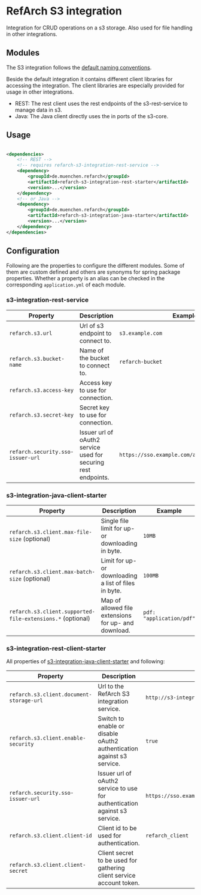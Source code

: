 # RefArch S3 integration

Integration for CRUD operations on a s3 storage. Also used for file handling in other integrations.

## Modules

The S3 integration follows the [default naming conventions](../README.md#naming-conventions).

Beside the default integration it contains different client libraries for accessing the integration. The client
libraries are especially provided for usage in other integrations.

- REST: The rest client uses the rest endpoints of the s3-rest-service to manage data in s3.
- Java: The Java client directly uses the in ports of the s3-core.

## Usage

```xml

<dependencies>
    <!-- REST -->
    <!-- requires refarch-s3-integration-rest-service -->
    <dependency>
        <groupId>de.muenchen.refarch</groupId>
        <artifactId>refarch-s3-integration-rest-starter</artifactId>
        <version>...</version>
    </dependency>
    <!-- or Java -->
    <dependency>
        <groupId>de.muenchen.refarch</groupId>
        <artifactId>refarch-s3-integration-java-starter</artifactId>
        <version>...</version>
    </dependency>
</dependencies>
```

## Configuration

Following are the properties to configure the different modules. Some of them are custom defined and others are synonyms
for spring package properties.
Whether a property is an alias can be checked in the corresponding `application.yml` of each module.

### s3-integration-rest-service

| Property                          | Description                                                    | Example                                       |
|-----------------------------------|----------------------------------------------------------------|-----------------------------------------------|
| `refarch.s3.url`                  | Url of s3 endpoint to connect to.                              | `s3.example.com`                              |
| `refarch.s3.bucket-name`          | Name of the bucket to connect to.                              | `refarch-bucket`                              |
| `refarch.s3.access-key`           | Access key to use for connection.                              |                                               |
| `refarch.s3.secret-key`           | Secret key to use for connection.                              |                                               |
| `refarch.security.sso-issuer-url` | Issuer url of oAuth2 service used for securing rest endpoints. | `https://sso.example.com/auth/realms/refarch` |

### s3-integration-java-client-starter

| Property                                                   | Description                                           | Example                  |
|------------------------------------------------------------|-------------------------------------------------------|--------------------------|
| `refarch.s3.client.max-file-size` (optional)               | Single file limit for up- or downloading in byte.     | `10MB`                   |
| `refarch.s3.client.max-batch-size` (optional)              | Limit for up- or downloading a list of files in byte. | `100MB`                  |
| `refarch.s3.client.supported-file-extensions.*` (optional) | Map of allowed file extensions for up- and download.  | `pdf: "application/pdf"` |

### s3-integration-rest-client-starter

All properties of [s3-integration-java-client-starter](#s3-integration-rest-client-starter) and following:

| Property                                 | Description                                                                | Example                                       |
|------------------------------------------|----------------------------------------------------------------------------|-----------------------------------------------|
| `refarch.s3.client.document-storage-url` | Url to the RefArch S3 integration service.                                 | `http://s3-integration-service:8080`          |
| `refarch.s3.client.enable-security`      | Switch to enable or disable oAuth2 authentication against s3 service.      | `true`                                        |
| `refarch.security.sso-issuer-url`        | Issuer url of oAuth2 service to use for authentication against s3 service. | `https://sso.example.com/auth/realms/refarch` |
| `refarch.s3.client.client-id`            | Client id to be used for authentication.                                   | `refarch_client`                              |
| `refarch.s3.client.client-secret`        | Client secret to be used for gathering client service account token.       |                                               |
